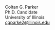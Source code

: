 Coltan G. Parker  
Ph.D. Candidate  
University of Illinois  
cgparke2@illinois.edu  


<!---
coltanparker/coltanparker is a ✨ special ✨ repository because its `README.md` (this file) appears on your GitHub profile.
You can click the Preview link to take a look at your changes.
--->

